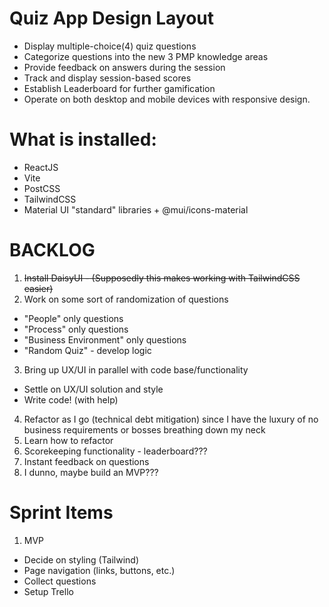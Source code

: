 # Quiz App Design Layout
- Display multiple-choice(4) quiz questions
- Categorize questions into the new 3 PMP knowledge areas
- Provide feedback on answers during the session
- Track and display session-based scores
- Establish Leaderboard for further gamification
- Operate on both desktop and mobile devices with responsive design.

# What is installed:
 - ReactJS
 - Vite
 - PostCSS
 - TailwindCSS
 - Material UI "standard" libraries + @mui/icons-material

# BACKLOG

1. ~~Install DaisyUI - (Supposedly this makes working with TailwindCSS easier)~~
2. Work on some sort of randomization of questions
  - "People" only questions
  - "Process" only questions
  - "Business Environment" only questions
  - "Random Quiz" - develop logic
3. Bring up UX/UI in parallel with code base/functionality
  - Settle on UX/UI solution and style
  - Write code! (with help)
4. Refactor as I go (technical debt mitigation) since I have the luxury of no business requirements or bosses breathing down my neck
5. Learn how to refactor
6. Scorekeeping functionality - leaderboard???
7. Instant feedback on questions
8. I dunno, maybe build an MVP???

# Sprint Items

1. MVP
  - Decide on styling (Tailwind)
  - Page navigation (links, buttons, etc.)
  - Collect questions
  - Setup Trello
